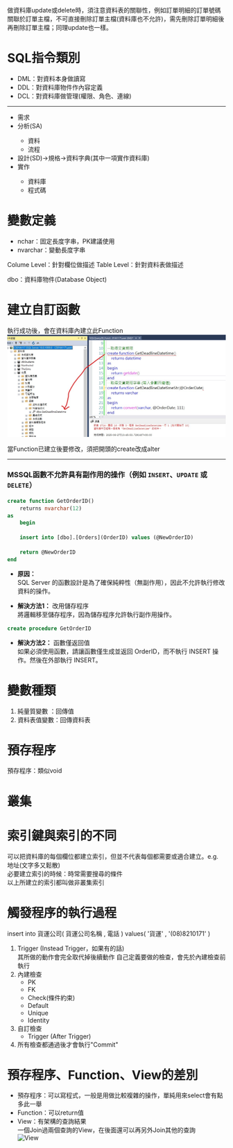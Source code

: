 ﻿做資料庫update或delete時，須注意資料表的關聯性，例如訂單明細的訂單號碼關聯於訂單主檔，不可直接刪除訂單主檔(資料庫也不允許)，需先刪除訂單明細後再刪除訂單主檔；同理update也一樣。

# SQL指令類別
<ul>
    <li>DML：對資料本身做讀寫</li>
    <li>DDL：對資料庫物件作內容定義</li>
    <li>DCL：對資料庫做管理(權限、角色、連線)</li>
</ul>

---

<ul>
    <li>需求</li>
    <li>分析(SA)</li>
        <ul>
            <li>資料</li>
            <li>流程</li>
        </ul>
    <li>設計(SD)->規格->資料字典(其中一項實作資料庫)</li>
    <li>實作</li>
        <ul>
            <li>資料庫</li>
            <li>程式碼</li>
        </ul>
</ul>

# 變數定義
<ul>
    <li>nchar：固定長度字串，PK建議使用</li>
    <li>nvarchar：變動長度字串</li>
</ul>

Colume Level：針對欄位做描述
Table Level：針對資料表做描述

dbo：資料庫物件(Database Object)

# 建立自訂函數

執行成功後，會在資料庫內建立此Function  
![Comm1](Note/Comm1.jpg "Comm1")

當Function已建立後要修改，須把開頭的create改成alter

---

### MSSQL函數不允許具有副作用的操作（例如 `INSERT`、`UPDATE` 或 `DELETE`）
```sql
create function GetOrderID()
	returns nvarchar(12)
as
	begin

	insert into [dbo].[Orders](OrderID) values (@NewOrderID)

	return @NewOrderID
end
```
* **原因：**  
SQL Server 的函數設計是為了確保純粹性（無副作用），因此不允許執行修改資料的操作。

* **解決方法1：** 改用儲存程序  
將邏輯移至儲存程序，因為儲存程序允許執行副作用操作。

```sql
create procedure GetOrderID
```

* **解決方法2：** 函數僅返回值  
如果必須使用函數，請讓函數僅生成並返回 OrderID，而不執行 INSERT 操作。然後在外部執行 INSERT。

# 變數種類
1. 純量質變數 ：回傳值
2. 資料表值變數：回傳資料表

# 預存程序
預存程序：類似void

# 叢集

# 索引鍵與索引的不同
可以把資料庫的每個欄位都建立索引，但並不代表每個都需要或適合建立。e.g. 地址(文字多又鬆散)  
必要建立索引的時候：時常需要搜尋的條件  
以上所建立的索引都叫做非叢集索引

# 觸發程序的執行過程
insert into 貨運公司( 貨運公司名稱  , 電話 )  values(  '貨運'  , '(08)8210171' )

1. Trigger (Instead Trigger，如果有的話)\
其所做的動作會完全取代掉後續動作
自己定義要做的檢查，會先於內建檢查前執行
1. 內建檢查
    * PK
    * FK
    * Check(條件約束)
    * Default
    * Unique
    * Identity
2. 自訂檢查
    * Trigger (After Trigger)
3. 所有檢查都通過後才會執行"Commit"

# 預存程序、Function、View的差別
* 預存程序：可以寫程式，一般是用做比較複雜的操作，單純用來select會有點多此一舉
* Function：可以return值
* View：有架構的查詢結果  
    一個Join過兩個查詢的View，在後面還可以再另外Join其他的查詢  
![View](Note/20250714_134415.JPG "View")